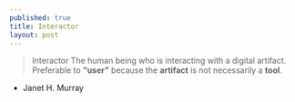 ```yaml
---
published: true
title: Interactor
layout: post
---
```

> Interactor
> The human being who is interacting with a digital artifact. Preferable to **“user”** because the **artifact** is not necessarily a **tool**.
- Janet H. Murray